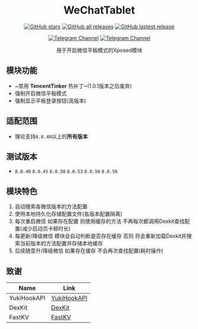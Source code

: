 <div align="center">
<h1>WeChatTablet</h1>

<a href="https://github.com/Xposed-Modules-Repo/top.hookvip.wxtablet/stargazers"><img alt="GitHub stars" src="https://img.shields.io/github/stars/Xposed-Modules-Repo/top.hookvip.wxtablet?label=stars"></a>
<a href="https://github.com/Xposed-Modules-Repo/top.hookvip.wxtablet/releases"><img alt="GitHub all releases" src="https://img.shields.io/github/downloads/Xposed-Modules-Repo/top.hookvip.wxtablet/total?label=Downloads"></a>
<a href="https://github.com/Xposed-Modules-Repo/top.hookvip.wxtablet/releases/latest"><img alt="GitHub lastest release" src="https://img.shields.io/github/v/release/Xposed-Modules-Repo/top.hookvip.wxtablet"></a>

<a href="https://t.me/HookVipCl"><img alt="Telegram Channel" src="https://img.shields.io/badge/Telegram-频道-blue.svg?logo=telegram"></a>
<a href="https://t.me/HookVipChat"><img alt="Telegram Channel" src="https://img.shields.io/badge/Telegram-群组-blue.svg?logo=telegram"></a>

<p>用于开启微信平板模式的Xposed模块</p>

</div>  

## 模块功能
+ ~禁用 **TencentTinker** 热补丁~(1.0.1版本之后废弃)
+ 强制开启微信平板模式
+ 强制显示平板登录按钮(高版本)

## 适配范围
+ 理论支持`8.0.40`以上的**所有版本**

## 测试版本
- `8.0.40`  `8.0.45` `8.0.50` `8.0.53` `8.0.56` `8.0.58`

## 模块特色
1. 自动搜索各微信版本的方法配置
2. 使用本地持久化存储配置文件(各版本配置隔离)
3. 每次重启微信 如果存在配置 则使用缓存的方法 不再每次都调用Dexkit查找配置(减少启动页卡顿时长)
4. 每更新/降级微信 模块会自动判断是否存在缓存 否则 将会重新加载Dexkit并搜索当前版本的方法配置并存储本地缓存
5. 后续随意升/降级微信 如果存在缓存 不会再次查找配置(耗时操作)

## 致谢

| Name        | Link                                                      |
|-------------|-----------------------------------------------------------|
| YukiHookAPI | [YukiHookAPI](https://github.com/HighCapable/YukiHookAPI) |
| DexKit      | [DexKit](https://github.com/LuckyPray/DexKit)             |
| FastKV      | [FastKV](https://github.com/BillyWei01/FastKV)            |
